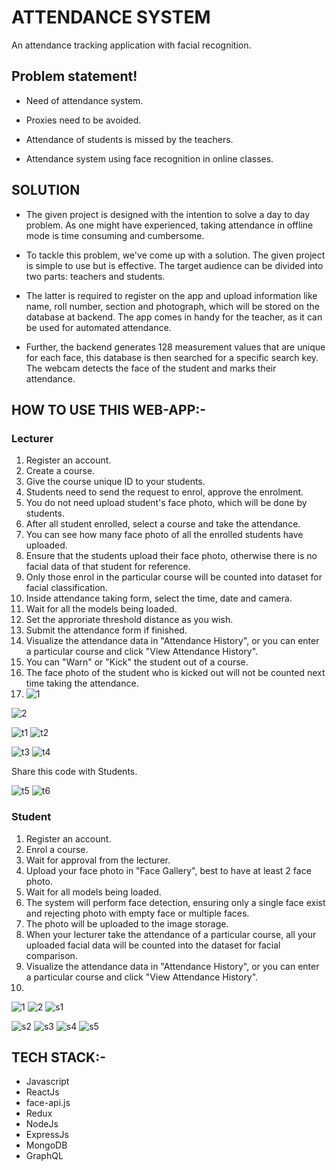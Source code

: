 # ATTENDANCE SYSTEM
An attendance tracking application with facial recognition.

## Problem statement!
* Need of attendance system.

* Proxies need to be avoided.

* Attendance of students is missed by the teachers.

* Attendance system using face recognition in online classes.

## SOLUTION
* The given project is designed with the intention to solve a day to day problem. As one might have experienced, taking attendance in offline mode is time consuming and cumbersome.

* To tackle this problem, we've come up with a solution. The given project is simple to use but is effective. The target audience can be divided into two parts: teachers and students. 
 
* The latter is required to register on the app and upload information like name, roll number, section and photograph, which will be stored on the database at backend.
 The app comes in handy for the teacher, as it can be used for automated attendance.
 
* Further, the backend generates 128 measurement values that are unique for each face, this database is then searched for a specific search key. The webcam detects the face of the student and marks their attendance. 
 

## HOW TO USE THIS WEB-APP:-

### Lecturer
1. Register an account.
2. Create a course.
3. Give the course unique ID to your students.
4. Students need to send the request to enrol, approve the enrolment.
5. You do not need upload student's face photo, which will be done by students.
6. After all student enrolled, select a course and take the attendance.
7. You can see how many face photo of all the enrolled students have uploaded.
8. Ensure that the students upload their face photo, otherwise there is no facial data of that student for reference.
9. Only those enrol in the particular course will be counted into dataset for facial classification.
10. Inside attendance taking form, select the time, date and camera.
11. Wait for all the models being loaded.
12. Set the approriate threshold distance as you wish.
13. Submit the attendance form if finished.
14. Visualize the attendance data in "Attendance History", or you can enter a particular course and click "View Attendance History".
15. You can "Warn" or "Kick" the student out of a course.
16. The face photo of the student who is kicked out will not be counted next time taking the attendance.
17. ![1](https://user-images.githubusercontent.com/90857324/170871745-5d33adaa-234a-4c80-ba4c-5fb11fa5739e.png)

![2](https://user-images.githubusercontent.com/90857324/170871703-2d1304df-8a48-4130-8934-734f08cb2b4d.png)

![t1](https://user-images.githubusercontent.com/90857324/170871753-0000fe47-0de7-44d7-ad2d-02911a300b49.png)
![t2](https://user-images.githubusercontent.com/90857324/170871762-fa4b5a85-c617-460e-8c8f-c5ea3f57e7a7.png)

![t3](https://user-images.githubusercontent.com/90857324/170871768-26cef204-67a2-4692-89ff-5f4abaa46488.jpg)
![t4](https://user-images.githubusercontent.com/90857324/170871776-9aaa8b08-d4e8-400b-9545-5466fbd3d745.png)

Share this code with Students.

![t5](https://user-images.githubusercontent.com/90857324/170871780-173f8be8-dd13-42f3-8e0a-23a42c788689.png)
![t6](https://user-images.githubusercontent.com/90857324/170871784-4c4da224-e99f-459e-97a7-fb067d14f623.png)

### Student
1. Register an account.
2. Enrol a course.
3. Wait for approval from the lecturer.
4. Upload your face photo in "Face Gallery", best to have at least 2 face photo.
5. Wait for all models being loaded.
6. The system will perform face detection, ensuring only a single face exist and rejecting photo with empty face or multiple faces.
7. The photo will be uploaded to the image storage.
8. When your lecturer take the attendance of a particular course, all your uploaded facial data will be counted into the dataset for facial comparison.
9. Visualize the attendance data in "Attendance History", or you can enter a particular course and click "View Attendance History".
10. 
![1](https://user-images.githubusercontent.com/90857324/170871795-8f89d625-1a88-4671-b676-0b00a00f5999.png)
![2](https://user-images.githubusercontent.com/90857324/170871801-41dff509-c99a-4c9d-8c6e-c030e2b89b5c.png)
![s1](https://user-images.githubusercontent.com/90857324/170871808-cede3fdd-65be-4a7b-ad45-edbda1a1a51f.jpg)

![s2](https://user-images.githubusercontent.com/90857324/170871810-9df4977d-dccf-4489-a12e-b3bee9fa6c5d.jpg)
![s3](https://user-images.githubusercontent.com/90857324/170871814-c935c66e-d5b4-4e82-8051-d99e6129e647.jpg)
![s4](https://user-images.githubusercontent.com/90857324/170871817-61902301-b709-4a94-b447-83306ba845a0.png)
![s5](https://user-images.githubusercontent.com/90857324/170871820-14e142f2-1bf8-456e-a6b9-56aa934926f0.png)

## TECH STACK:-
* Javascript
* ReactJs
* face-api.js
* Redux
* NodeJs
* ExpressJs
* MongoDB
* GraphQL
